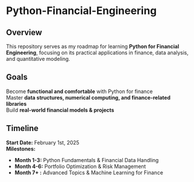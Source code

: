 # Python-Financial-Engineering

## Overview  
This repository serves as my roadmap for learning **Python for Financial Engineering**, focusing on its practical applications in finance, data analysis, and quantitative modeling.  

## Goals  
Become **functional and comfortable** with Python for finance  
Master **data structures, numerical computing, and finance-related libraries**  
Build **real-world financial models & projects**  

## Timeline  
**Start Date:** February 1st, 2025  
**Milestones:**  
- **Month 1-3:** Python Fundamentals & Financial Data Handling  
- **Month 4-6:** Portfolio Optimization & Risk Management  
- **Month 7+ :** Advanced Topics & Machine Learning for Finance
